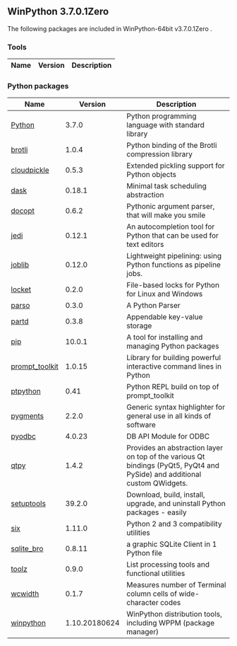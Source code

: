 ## WinPython 3.7.0.1Zero 

The following packages are included in WinPython-64bit v3.7.0.1Zero .

### Tools

Name | Version | Description
-----|---------|------------


### Python packages

Name | Version | Description
-----|---------|------------
[Python](http://www.python.org/) | 3.7.0 | Python programming language with standard library
[brotli](https://pypi.org/project/brotli) | 1.0.4 | Python binding of the Brotli compression library
[cloudpickle](https://pypi.org/project/cloudpickle) | 0.5.3 | Extended pickling support for Python objects
[dask](https://pypi.org/project/dask) | 0.18.1 | Minimal task scheduling abstraction
[docopt](https://pypi.org/project/docopt) | 0.6.2 | Pythonic argument parser, that will make you smile
[jedi](https://pypi.org/project/jedi) | 0.12.1 | An autocompletion tool for Python that can be used for text editors
[joblib](https://pypi.org/project/joblib) | 0.12.0 | Lightweight pipelining: using Python functions as pipeline jobs.
[locket](https://pypi.org/project/locket) | 0.2.0 | File-based locks for Python for Linux and Windows
[parso](https://pypi.org/project/parso) | 0.3.0 | A Python Parser
[partd](https://pypi.org/project/partd) | 0.3.8 | Appendable key-value storage
[pip](https://pypi.org/project/pip) | 10.0.1 | A tool for installing and managing Python packages
[prompt_toolkit](https://pypi.org/project/prompt_toolkit) | 1.0.15 | Library for building powerful interactive command lines in Python
[ptpython](https://pypi.org/project/ptpython) | 0.41 | Python REPL build on top of prompt_toolkit
[pygments](http://pygments.org) | 2.2.0 | Generic syntax highlighter for general use in all kinds of software
[pyodbc](https://pypi.org/project/pyodbc) | 4.0.23 | DB API Module for ODBC
[qtpy](https://pypi.org/project/qtpy) | 1.4.2 | Provides an abstraction layer on top of the various Qt bindings (PyQt5, PyQt4 and PySide) and additional custom QWidgets.
[setuptools](https://pypi.org/project/setuptools) | 39.2.0 | Download, build, install, upgrade, and uninstall Python packages - easily
[six](https://pypi.org/project/six) | 1.11.0 | Python 2 and 3 compatibility utilities
[sqlite_bro](https://pypi.org/project/sqlite_bro) | 0.8.11 | a graphic SQLite Client in 1 Python file
[toolz](https://pypi.org/project/toolz) | 0.9.0 | List processing tools and functional utilities
[wcwidth](https://pypi.org/project/wcwidth) | 0.1.7 | Measures number of Terminal column cells of wide-character codes
[winpython](http://winpython.github.io/) | 1.10.20180624 | WinPython distribution tools, including WPPM (package manager)